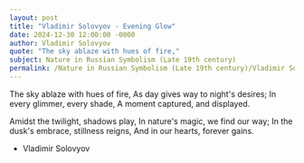 ```yaml
---
layout: post
title: "Vladimir Solovyov - Evening Glow"
date: 2024-12-30 12:00:00 -0000
author: Vladimir Solovyov
quote: "The sky ablaze with hues of fire,"
subject: Nature in Russian Symbolism (Late 19th century)
permalink: /Nature in Russian Symbolism (Late 19th century)/Vladimir Solovyov/Vladimir Solovyov - Evening Glow
---
```


The sky ablaze with hues of fire,
As day gives way to night's desires;
In every glimmer, every shade,
A moment captured, and displayed.

Amidst the twilight, shadows play,
In nature's magic, we find our way;
In the dusk's embrace, stillness reigns,
And in our hearts, forever gains.

- Vladimir Solovyov

